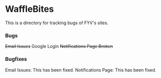# WaffleBites
This is a directory for tracking bugs of FYV's sites.

### Bugs
~~Email Issues~~
Google Login
~~Notifications Page Broken~~

### Bugfixes
Email Issues: This has been fixed.
Notifications Page: This has been fixed.

